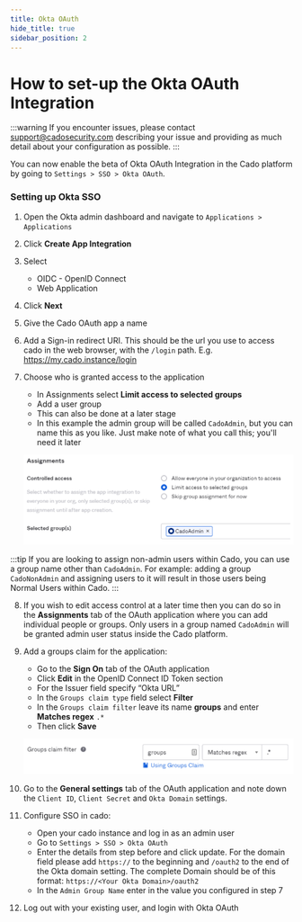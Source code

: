 ```yaml
---
title: Okta OAuth
hide_title: true
sidebar_position: 2
---
```


# How to set-up the Okta OAuth Integration

:::warning
If you encounter issues, please contact support@cadosecurity.com describing your issue and providing as much detail about your configuration as possible.
:::

You can now enable the beta of Okta OAuth Integration in the Cado platform by going to `Settings > SSO > Okta OAuth`.

### Setting up Okta SSO
1. Open the Okta admin dashboard and navigate to `Applications > Applications`
2. Click **Create App Integration**
3. Select
	- OIDC - OpenID Connect
	- Web Application
4. Click **Next**
5. Give the Cado OAuth app a name
6. Add a Sign-in redirect URI. This should be the url you use to access cado in the web browser, with the `/login` path. E.g. https://my.cado.instance/login
7. Choose who is granted access to the application
	- In Assignments select **Limit access to selected groups**
	- Add a user group
	- This can also be done at a later stage
	- In this example the admin group will be called `CadoAdmin`, but you can name this as you like. Just make note of what you call this; you'll need it later

	![Okta Assignments](/img/okta-assignments.png)

:::tip
If you are looking to assign non-admin users within Cado, you can use a group name other than `CadoAdmin`.  For example: adding a group `CadoNonAdmin` and assigning users to it will result in those users being Normal Users within Cado.
:::

8. If you wish to edit access control at a later time then you can do so in the **Assignments** tab of the OAuth application where you can add individual people or groups. Only users in a group named `CadoAdmin` will be granted admin user status inside the Cado platform.
9. Add a groups claim for the application:
	- Go to the **Sign On** tab of the OAuth application
	- Click **Edit** in the OpenID Connect ID Token section
	- For the Issuer field specify “Okta URL”
	- In the `Groups claim type` field select **Filter**
	- In the `Groups claim filter` leave its name **groups** and enter **Matches regex** `.*`
	- Then click **Save**

	![Okta Groups Claim](/img/okta-groups-claim.png)

10. Go to the **General settings** tab of the OAuth application and note down the `Client ID`, `Client Secret` and `Okta Domain` settings.
11. Configure SSO in cado:
	- Open your cado instance and log in as an admin user
	- Go to `Settings > SSO > Okta OAuth`
	- Enter the details from step before and click update. For the domain field please add `https://` to the beginning and `/oauth2` to the end of the Okta domain setting. The complete Domain should be of this format: `https://<Your Okta Domain>/oauth2`
	- In the `Admin Group Name` enter in the value you configured in step 7
12. Log out with your existing user, and login with Okta OAuth
